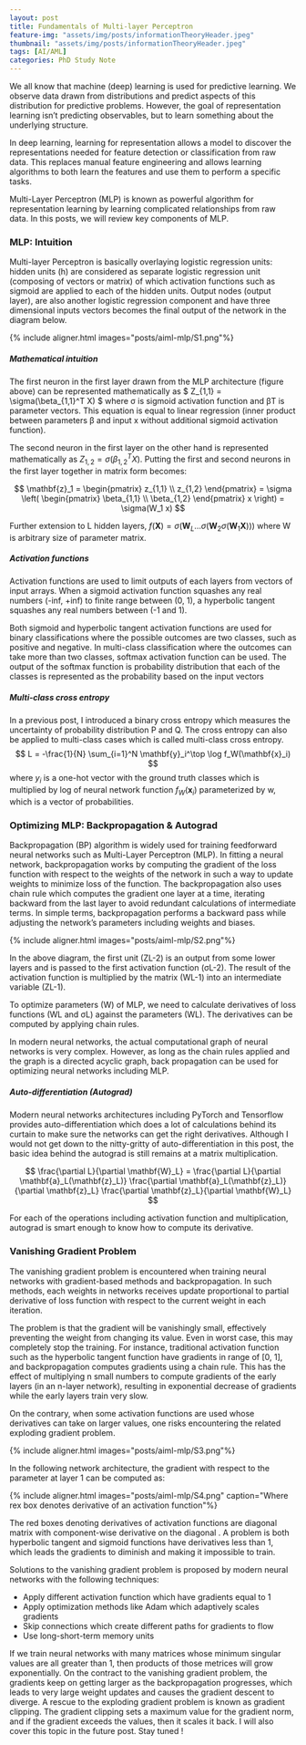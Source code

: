 ```yaml
---
layout: post
title: Fundamentals of Multi-layer Perceptron
feature-img: "assets/img/posts/informationTheoryHeader.jpeg"
thumbnail: "assets/img/posts/informationTheoryHeader.jpeg"
tags: [AI/AML]
categories: PhD Study Note
---
```


We all know that machine (deep) learning is used for predictive learning. We observe data drawn from distributions and predict aspects of this distribution for predictive problems. However, the goal of representation learning isn’t predicting observables, but to learn something about the underlying structure.

In deep learning, learning for representation allows a model to discover the representations needed for feature detection or classification from raw data. This replaces manual feature engineering and allows learning algorithms to both learn the features and use them to perform a specific tasks.

Multi-Layer Perceptron (MLP) is known as powerful algorithm for representation learning by learning complicated relationships from raw data. In this posts, we will review key components of MLP.


### MLP: Intuition
Multi-layer Perceptron is basically overlaying logistic regression units: hidden units (h) are considered as separate logistic regression unit (composing of vectors or matrix) of which activation functions such as sigmoid are applied to each of the hidden units. Output nodes (output layer), are also another logistic regression component and have three dimensional inputs vectors becomes the final output of the network in the diagram below.

{% include aligner.html images="posts/aiml-mlp/S1.png"%}

##### Mathematical intuition
The first neuron in the first layer drawn from the MLP architecture (figure above) can be represented mathematically as 
$ Z_{1,1} = \sigma(\beta_{1,1}^T X) $ where σ is sigmoid activation function and βT is parameter vectors. This equation is equal to linear regression (inner product between parameters β and input x without additional sigmoid activation function).

The second neuron in the first layer on the other hand is represented mathematically as $Z_{1,2} = \sigma(\beta_{1,2}^T X)$. Putting the first and second neurons in the first layer together in matrix form becomes:

$$
\mathbf{z}_1 = \begin{pmatrix} z_{1,1} \\ z_{1,2} \end{pmatrix} = \sigma \left( \begin{pmatrix} \beta_{1,1} \\ \beta_{1,2} \end{pmatrix} x \right) = \sigma(W_1 x)
$$

Further extension to L hidden layers, $f(\mathbf{X}) = \sigma\left(\mathbf{W}_L \dots \sigma\left(\mathbf{W}_2 \sigma\left(\mathbf{W}_1 \mathbf{X}\right)\right)\right)$ where W is arbitrary size of parameter matrix.

##### Activation functions

Activation functions are used to limit outputs of each layers from vectors of input arrays. When a sigmoid activation function squashes any real numbers (-inf, +inf) to finite range between (0, 1), a hyperbolic tangent squashes any real numbers between (-1 and 1).

Both sigmoid and hyperbolic tangent activation functions are used for binary classifications where the possible outcomes are two classes, such as positive and negative. In multi-class classification where the outcomes can take more than two classes, softmax activation function can be used. The output of the softmax function is probability distribution that each of the classes is represented as the probability based on the input vectors

##### Multi-class cross entropy
In a previous post, I introduced a binary cross entropy which measures the uncertainty of probability distribution P and Q. The cross entropy can also be applied to multi-class cases which is called multi-class cross entropy.
$$
L = -\frac{1}{N} \sum_{i=1}^N \mathbf{y}_i^\top \log f_W(\mathbf{x}_i)
$$
where $y_i$ is a one-hot vector with the ground truth classes which is multiplied by log of neural network function $f_W(\mathbf{x}_i)$ parameterized by w, which is a vector of probabilities.

### Optimizing MLP: Backpropagation & Autograd
Backpropagation (BP) algorithm is widely used for training feedforward neural networks such as Multi-Layer Perceptron (MLP). In fitting a neural network, backpropagation works by computing the gradient of the loss function with respect to the weights of the network in such a way to update weights to minimize loss of the function. The backpropagation also uses chain rule which computes the gradient one layer at a time, iterating backward from the last layer to avoid redundant calculations of intermediate terms. In simple terms, backpropagation performs a backward pass while adjusting the network’s parameters including weights and biases.

{% include aligner.html images="posts/aiml-mlp/S2.png"%}

In the above diagram, the first unit (ZL-2) is an output from some lower layers and is passed to the first activation function (σL-2). The result of the activation function is multiplied by the matrix (WL-1) into an intermediate variable (ZL-1).

To optimize parameters (W) of MLP, we need to calculate derivatives of loss functions (WL and σL) against the parameters (WL). The derivatives can be computed by applying chain rules.

In modern neural networks, the actual computational graph of neural networks is very complex. However, as long as the chain rules applied and the graph is a directed acyclic graph, back propagation can be used for optimizing neural networks including MLP.

##### Auto-differentiation (Autograd)
Modern neural networks architectures including PyTorch and Tensorflow provides auto-differentiation which does a lot of calculations behind its curtain to make sure the networks can get the right derivatives. Although I would not get down to the nitty-gritty of auto-differentiation in this post, the basic idea behind the autograd is still remains at a matrix multiplication.

$$
\frac{\partial L}{\partial \mathbf{W}_L} = \frac{\partial L}{\partial \mathbf{a}_L(\mathbf{z}_L)} \frac{\partial \mathbf{a}_L(\mathbf{z}_L)}{\partial \mathbf{z}_L} \frac{\partial \mathbf{z}_L}{\partial \mathbf{W}_L}
$$

For each of the operations including activation function and multiplication, autograd is smart enough to know how to compute its derivative.

### Vanishing Gradient Problem
The vanishing gradient problem is encountered when training neural networks with gradient-based methods and backpropagation. In such methods, each weights in networks receives update proportional to partial derivative of loss function with respect to the current weight in each iteration.

The problem is that the gradient will be vanishingly small, effectively preventing the weight from changing its value. Even in worst case, this may completely stop the training. For instance, traditional activation function such as the hyperbolic tangent function have gradients in range of [0, 1], and backpropagation computes gradients using a chain rule. This has the effect of multiplying n small numbers to compute gradients of the early layers (in an n-layer network), resulting in exponential decrease of gradients while the early layers train very slow.

On the contrary, when some activation functions are used whose derivatives can take on larger values, one risks encountering the related exploding gradient problem.

{% include aligner.html images="posts/aiml-mlp/S3.png"%}

In the following network architecture, the gradient with respect to the parameter at layer 1 can be computed as:

{% include aligner.html images="posts/aiml-mlp/S4.png" caption="Where rex box denotes derivative of an activation function"%}

The red boxes denoting derivatives of activation functions are diagonal matrix with component-wise derivative on the diagonal . A problem is both hyperbolic tangent and sigmoid functions have derivatives less than 1, which leads the gradients to diminish and making it impossible to train.

Solutions to the vanishing gradient problem is proposed by modern neural networks with the following techniques:

- Apply different activation function which have gradients equal to 1
- Apply optimization methods like Adam which adaptively scales gradients
- Skip connections which create different paths for gradients to flow
- Use long-short-term memory units

If we train neural networks with many matrices whose minimum singular values are all greater than 1, then products of those metrices will grow exponentially. On the contract to the vanishing gradient problem, the gradients keep on getting larger as the backpropagation progresses, which leads to very large weight updates and causes the gradient descent to diverge. A rescue to the exploding gradient problem is known as gradient clipping. The gradient clipping sets a maximum value for the gradient norm, and if the gradient exceeds the values, then it scales it back. I will also cover this topic in the future post. Stay tuned !
